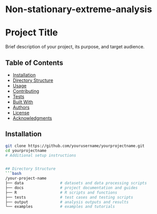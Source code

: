 # Non-stationary-extreme-analysis

# Project Title

Brief description of your project, its purpose, and target audience.

## Table of Contents

- [Installation](#installation)
- [Directory Structure](#directory-structure)
- [Usage](#usage)
- [Contributing](#contributing)
- [Tests](#running-the-tests)
- [Built With](#built-with)
- [Authors](#authors)
- [License](#license)
- [Acknowledgments](#acknowledgments)

## Installation

```bash
git clone https://github.com/yourusername/yourprojectname.git
cd yourprojectname
# Additional setup instructions


## Directory Structure
```bash
/your-project-name
├── data                # datasets and data processing scripts
├── docs                # project documentation and guides
├── R                   # R scripts and functions
├── tests               # test cases and testing scripts
├── output              # analysis outputs and results
└── examples            # examples and tutorials

